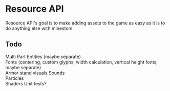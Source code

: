 # Resource API
Resource API's goal is to make adding assets to the game as easy as it is to do anything else with minestom

## Todo
Multi Part Entities (maybe separate) \
Fonts (centering, custom glyphs, width calculation, vertical height fonts, maybe separate) \
Armor stand visuals
Sounds \
Particles \
Shaders
Unit tests?